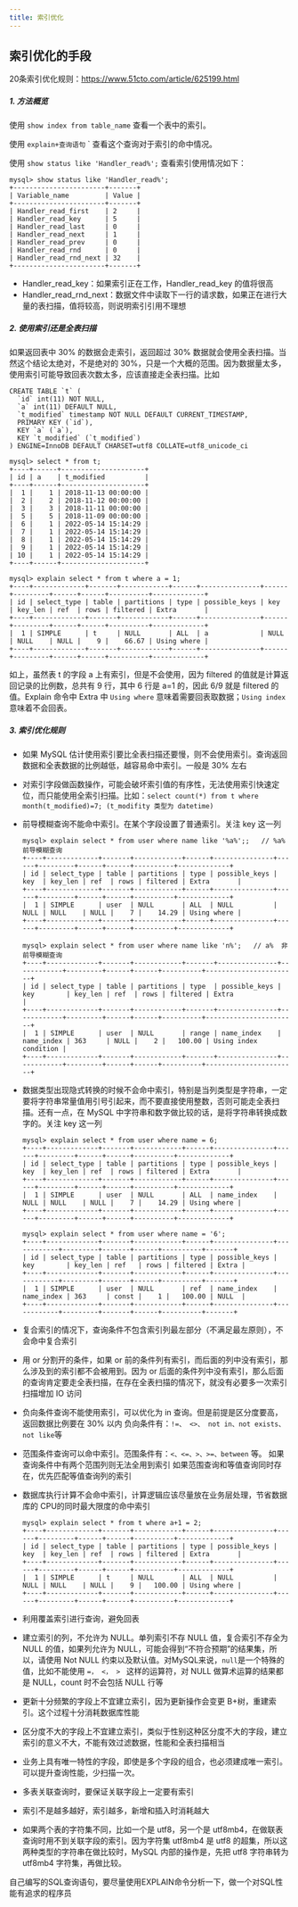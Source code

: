 ```yaml
---
title: 索引优化
---
```


## 索引优化的手段

20条索引优化规则：https://www.51cto.com/article/625199.html

##### 1. 方法概览

使用 ` show index from table_name ` 查看一个表中的索引。

使用 ` explain+查询语句 ` ` 查看这个查询对于索引的命中情况。

使用 ` show status like 'Handler_read%'; ` 查看索引使用情况如下：

```
mysql> show status like 'Handler_read%';
+-----------------------+-------+
| Variable_name         | Value |
+-----------------------+-------+
| Handler_read_first    | 2     |
| Handler_read_key      | 5     |
| Handler_read_last     | 0     |
| Handler_read_next     | 1     |
| Handler_read_prev     | 0     |
| Handler_read_rnd      | 0     |
| Handler_read_rnd_next | 32    |
+-----------------------+-------+
```

- Handler_read_key：如果索引正在工作，Handler_read_key 的值将很高
- Handler_read_rnd_next：数据文件中读取下一行的请求数，如果正在进行大量的表扫描，值将较高，则说明索引引用不理想

##### 2. 使用索引还是全表扫描

如果返回表中 30% 的数据会走索引，返回超过 30% 数据就会使用全表扫描。当然这个结论太绝对，不是绝对的 30%，只是一个大概的范围。因为数据量太多，使用索引可能导致回表次数太多，应该直接走全表扫描。比如

```
CREATE TABLE `t` (
  `id` int(11) NOT NULL,
  `a` int(11) DEFAULT NULL,
  `t_modified` timestamp NOT NULL DEFAULT CURRENT_TIMESTAMP,
  PRIMARY KEY (`id`),
  KEY `a` (`a`),
  KEY `t_modified` (`t_modified`)
) ENGINE=InnoDB DEFAULT CHARSET=utf8 COLLATE=utf8_unicode_ci 

mysql> select * from t;
+----+------+---------------------+
| id | a    | t_modified          |
+----+------+---------------------+
|  1 |    1 | 2018-11-13 00:00:00 |
|  2 |    2 | 2018-11-12 00:00:00 |
|  3 |    3 | 2018-11-11 00:00:00 |
|  5 |    5 | 2018-11-09 00:00:00 |
|  6 |    1 | 2022-05-14 15:14:29 |
|  7 |    1 | 2022-05-14 15:14:29 |
|  8 |    1 | 2022-05-14 15:14:29 |
|  9 |    1 | 2022-05-14 15:14:29 |
| 10 |    1 | 2022-05-14 15:14:29 |
+----+------+---------------------+

mysql> explain select * from t where a = 1;
+----+-------------+-------+------------+------+---------------+------+---------+------+------+----------+-------------+
| id | select_type | table | partitions | type | possible_keys | key  | key_len | ref  | rows | filtered | Extra       |
+----+-------------+-------+------------+------+---------------+------+---------+------+------+----------+-------------+
|  1 | SIMPLE      | t     | NULL       | ALL  | a             | NULL | NULL    | NULL |    9 |    66.67 | Using where |
+----+-------------+-------+------------+------+---------------+------+---------+------+------+----------+-------------+
```

如上，虽然表 t 的字段 a 上有索引，但是不会使用，因为 filtered 的值就是计算返回记录的比例数，总共有 9 行，其中 6 行是 a=1 的，因此 6/9 就是 filtered 的值。Explain 命令中 Extra 中 ` Using where ` 意味着需要回表取数据；`Using index ` 意味着不会回表。

##### 3. 索引优化规则

- 如果 MySQL 估计使用索引要比全表扫描还要慢，则不会使用索引。查询返回数据和全表数据的比例越低，越容易命中索引。一般是 30% 左右

- 对索引字段做函数操作，可能会破坏索引值的有序性，无法使用索引快速定位，而只能使用全索引扫描。比如：`select count(*) from t where month(t_modified)=7; (t_modifity 类型为 datetime)`

- 前导模糊查询不能命中索引。在某个字段设置了普通索引。关注 key 这一列

  ```
  mysql> explain select * from user where name like '%a%';;   // %a% 前导模糊查询
  +----+-------------+-------+------------+------+---------------+------+---------+------+------+----------+-------------+
  | id | select_type | table | partitions | type | possible_keys | key  | key_len | ref  | rows | filtered | Extra       |
  +----+-------------+-------+------------+------+---------------+------+---------+------+------+----------+-------------+
  |  1 | SIMPLE      | user  | NULL       | ALL  | NULL          | NULL | NULL    | NULL |    7 |    14.29 | Using where |
  +----+-------------+-------+------------+------+---------------+------+---------+------+------+----------+-------------+
  
  mysql> explain select * from user where name like 'n%';   // a%  非前导模糊查询
  +----+-------------+-------+------------+-------+---------------+------------+---------+------+------+----------+-----------------------+
  | id | select_type | table | partitions | type  | possible_keys | key        | key_len | ref  | rows | filtered | Extra                 |
  +----+-------------+-------+------------+-------+---------------+------------+---------+------+------+----------+-----------------------+
  |  1 | SIMPLE      | user  | NULL       | range | name_index    | name_index | 363     | NULL |    2 |   100.00 | Using index condition |
  +----+-------------+-------+------------+-------+---------------+------------+---------+------+------+----------+-----------------------+
  ```

- 数据类型出现隐式转换的时候不会命中索引，特别是当列类型是字符串，一定要将字符串常量值用引号引起来，而不要直接使用整数，否则可能走全表扫描。还有一点，在 MySQL 中字符串和数字做比较的话，是将字符串转换成数字的。关注 key 这一列

  ```
  mysql> explain select * from user where name = 6;
  +----+-------------+-------+------------+------+---------------+------+---------+------+------+----------+-------------+
  | id | select_type | table | partitions | type | possible_keys | key  | key_len | ref  | rows | filtered | Extra       |
  +----+-------------+-------+------------+------+---------------+------+---------+------+------+----------+-------------+
  |  1 | SIMPLE      | user  | NULL       | ALL  | name_index    | NULL | NULL    | NULL |    7 |    14.29 | Using where |
  +----+-------------+-------+------------+------+---------------+------+---------+------+------+----------+-------------+
  
  mysql> explain select * from user where name = '6';
  +----+-------------+-------+------------+------+---------------+------------+---------+-------+------+----------+-------+
  | id | select_type | table | partitions | type | possible_keys | key        | key_len | ref   | rows | filtered | Extra |
  +----+-------------+-------+------------+------+---------------+------------+---------+-------+------+----------+-------+
  |  1 | SIMPLE      | user  | NULL       | ref  | name_index    | name_index | 363     | const |    1 |   100.00 | NULL  |
  +----+-------------+-------+------------+------+---------------+------------+---------+-------+------+----------+-------+
  ```

- 复合索引的情况下，查询条件不包含索引列最左部分（不满足最左原则），不会命中复合索引

- 用 or 分割开的条件，如果 or 前的条件列有索引，而后面的列中没有索引，那么涉及到的索引都不会被用到。因为 or 后面的条件列中没有索引，那么后面的查询肯定要走全表扫描，在存在全表扫描的情况下，就没有必要多一次索引扫描增加 IO 访问

- 负向条件查询不能使用索引，可以优化为 in 查询。但是前提是区分度要高，返回数据比例要在 30% 以内
  负向条件有：` !=、 <>、 not in、not exists、not like `等

- 范围条件查询可以命中索引。范围条件有：` <、<=、>、>=、between ` 等。
  如果查询条件中有两个范围列则无法全用到索引
  如果范围查询和等值查询同时存在，优先匹配等值查询列的索引

- 数据库执行计算不会命中索引，计算逻辑应该尽量放在业务层处理，节省数据库的 CPU的同时最大限度的命中索引

  ```
  mysql> explain select * from t where a+1 = 2;
  +----+-------------+-------+------------+------+---------------+------+---------+------+------+----------+-------------+
  | id | select_type | table | partitions | type | possible_keys | key  | key_len | ref  | rows | filtered | Extra       |
  +----+-------------+-------+------------+------+---------------+------+---------+------+------+----------+-------------+
  |  1 | SIMPLE      | t     | NULL       | ALL  | NULL          | NULL | NULL    | NULL |    9 |   100.00 | Using where |
  +----+-------------+-------+------------+------+---------------+------+---------+------+------+----------+-------------+
  ```

- 利用覆盖索引进行查询，避免回表

- 建立索引的列，不允许为 NULL。单列索引不存 NULL 值，复合索引不存全为 NULL 的值，如果列允许为 NULL，可能会得到“不符合预期”的结果集，所以，请使用 Not NULL 约束以及默认值。对MySQL来说，`null`是一个特殊的值，比如不能使用 `=， <， > ` 这样的运算符，对 NULL 做算术运算的结果都是 NULL，count 时不会包括 NULL 行等

- 更新十分频繁的字段上不宜建立索引，因为更新操作会变更 B+树，重建索引。这个过程十分消耗数据库性能

- 区分度不大的字段上不宜建立索引，类似于性别这种区分度不大的字段，建立索引的意义不大，不能有效过滤数据，性能和全表扫描相当

- 业务上具有唯一特性的字段，即使是多个字段的组合，也必须建成唯一索引。可以提升查询性能，少扫描一次。

- 多表关联查询时，要保证关联字段上一定要有索引

- 索引不是越多越好，索引越多，新增和插入时消耗越大

- 如果两个表的字符集不同，比如一个是 utf8，另一个是 utf8mb4，在做联表查询时用不到关联字段的索引。因为字符集 utf8mb4 是 utf8 的超集，所以这两种类型的字符串在做比较时，MySQL 内部的操作是，先把 utf8 字符串转为 utf8mb4 字符集，再做比较。

自己编写的SQL查询语句，要尽量使用EXPLAIN命令分析一下，做一个对SQL性能有追求的程序员